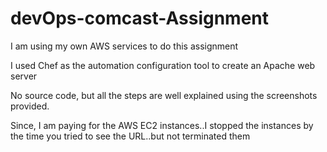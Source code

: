
# devOps-comcast-Assignment

I am using my own AWS services to do this assignment
<P>
I used Chef as the automation configuration tool to create an Apache web server
<p>
No source code, but all the steps are well explained using the screenshots provided.
<p>
Since, I am paying for the AWS EC2 instances..I stopped the instances by the time you tried to see the URL..but not terminated them
